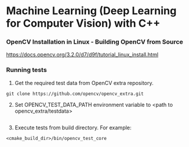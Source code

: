 # Machine Learning (Deep Learning for Computer Vision) with C++

### OpenCV Installation in Linux - Building OpenCV from Source

https://docs.opencv.org/3.2.0/d7/d9f/tutorial_linux_install.html


### Running tests


1. Get the required test data from OpenCV extra repository.

```
git clone https://github.com/opencv/opencv_extra.git
```

2. Set OPENCV_TEST_DATA_PATH environment variable to <path to opencv_extra/testdata>

```

```
    
3. Execute tests from build directory. For example:

```
<cmake_build_dir>/bin/opencv_test_core
```
